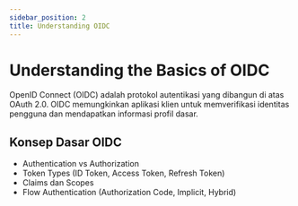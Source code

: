 ```yaml
---
sidebar_position: 2
title: Understanding OIDC
---
```


# Understanding the Basics of OIDC

OpenID Connect (OIDC) adalah protokol autentikasi yang dibangun di atas OAuth 2.0. OIDC memungkinkan aplikasi klien untuk memverifikasi identitas pengguna dan mendapatkan informasi profil dasar.

## Konsep Dasar OIDC

- Authentication vs Authorization
- Token Types (ID Token, Access Token, Refresh Token)
- Claims dan Scopes
- Flow Authentication (Authorization Code, Implicit, Hybrid)